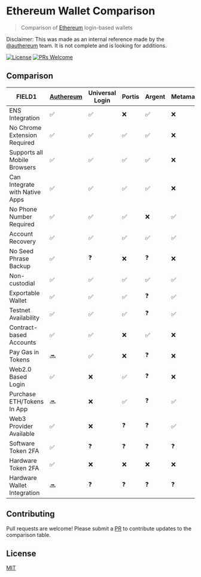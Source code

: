 # Ethereum Wallet Comparison

> Comparison of [Ethereum](https://www.ethereum.org/) login-based wallets

Disclaimer: This was made as an internal reference made by the [@authereum](https://github.com/authereum) team. It is not complete and is looking for additions.

[![License](http://img.shields.io/badge/license-MIT-blue.svg)](https://raw.githubusercontent.com/shanefontaine/ethereum-wallet-comparison/master/LICENSE)
[![PRs Welcome](https://img.shields.io/badge/PRs-welcome-brightgreen.svg)](#contributing)


## Comparison
|FIELD1 | [Authereum](https://authereum.org) | Universal Login | Portis | Argent | Metamask | Abridged | Fortmatic | Dapper | Coinbase Wallet | Status | Trust Wallet | Ledger | Gnosis Safe | ETHVault | NiftyWallet |
|---|---|---|---|---|---|---|---|---|---|---|---|---|---|---|---|
|ENS Integration                | ✅ | ✅ | ❌ | ✅ | ❌ | ✅ | ❌ | ❌ | ❌ | ✅ | ❌ | ❌ | ❌ | ❌ | ❓ |
|No Chrome Extension Required   | ✅ | ✅ | ✅ | ✅ | ❌ | ✅ | ✅ | ❌ | ✅ | ✅ | ✅ | ✅ | ❌ | ✅ | ❓ |
|Supports all Mobile Browsers   | ✅ | ✅ | ✅ | ✅ | ❌ | ✅ | ✅ | ❌ | ✅ | ✅ | ✅ | ❌ | ✅ | ❓ | ❓ |
|Can Integrate with Native Apps | ✅ | ✅ | ✅ | ✅ | ❌ | ✅ | ✅ | ❌ | ❌ | ❌ | ❌ | ❌ | ✅ | ❓ | ❓ |
|No Phone Number Required       | ✅ | ✅ | ✅ | ❌ | ✅ | ✅ | ❌ | ❌ | ❌ | ✅ | ✅ | ✅ | ❓ | ❓ | ❓ |
|Account Recovery               | ✅ | ✅ | ✅ | ✅ | ✅ | ✅ | ✅ | ✅ | ✅ | ❌ | ✅ | ❌ | ❌ | ❓ | ❓ |
|No Seed Phrase Backup          | ✅ | ❓ | ❌ | ❓ | ❌ | ✅ | ✅ | ❓ | ❌ | ✅ | ❌ | ❌ | ❓ | ❓ | ❓ |
|Non-custodial                  | ✅ | ✅ | ✅ | ✅ | ✅ | ✅ | ❌ | ✅ | ✅ | ✅ | ❓ | ✅ | ✅ | ❓ | ❓ |
|Exportable Wallet              | ✅ | ✅ | ✅ | ❓ | ✅ | ✅ | ✅ | ❌ | ❌ | ❌ | ❌ | ✅ | ❓ | ❓ | ❓ |
|Testnet Availability           | ✅ | ✅ | ✅ | ❓ | ✅ | ✅ | ✅ | ❌ | ✅ | ✅ | ❌ | ✅ | ❓ | ❓ | ❓ |
|Contract-based Accounts        | ✅ | ✅ | ❌ | ✅ | ❌ | ✅ | ❌ | ✅ | ❌ | ❌ | ❌ | ❌ | ✅ | ❓ | ❓ |
|Pay Gas in Tokens              | 🔜 | ✅ | ❌ | ❓ | ❌ | ❓ | ❌ | ❌ | ❌ | ❌ | ❌ | ❌ | ❓ | ❓ | ❓ |
|Web2.0 Based Login             | ✅ | ❌ | ✅ | ❓ | ❌ | ✅ | ✅ | ✅ | ❌ | ✅ | ❌ | ❌ | ❓ | ❓ | ❓ |
|Purchase ETH/Tokens In App     | 🔜 | ❌ | ✅ | ❓ | ✅ | 🔜 | ❓ | ✅ | ✅ | ❌ | ❌ | ❌ | ❓ | ❌ | ❓ |
|Web3 Provider Available        | ✅ | ❌ | ❓ | ❓ | ✅ | ❌ | ✅ | ❓ | ❓ | ❓ | ❓ | ❓ | ❌ | ❓ | ❓ |
|Software Token 2FA             | ✅ | ❓ | ❓ | ❓ | ❓ | ❌ | ❓ | ❓ | ❓ | ❓ | ❓ | ❓ | ❓ | ❓ | ❓ |
|Hardware Token 2FA             | ✅ | ❌ | ❌ | ❌ | ❌ | ❌ | ❌ | ❌ | ❌ | ❌ | ❌ | ❌ | ❌ | ❌ | ❌ |
|Hardware Wallet Integration    | 🔜 | ❓ | ❓ | ❓ | ❓ | ❌ | ❓ | ❓ | ❓ | ❓ | ❓ | ❓ | ❓ | ❓ | ❓ |

## Contributing

Pull requests are welcome! Please submit a [PR](https://github.com/shanefontaine/ethereum-wallet-comparison/compare) to contribute updates to the comparison table.

## License

[MIT](LICENSE)
